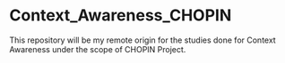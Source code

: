 Context_Awareness_CHOPIN
========================

This repository will be my remote origin for the studies done for Context Awareness under the scope of CHOPIN Project.
